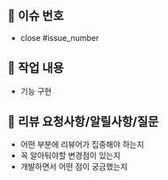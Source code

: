 ## 🚩 이슈 번호
- close #issue_number

## 📝 작업 내용
- 기능 구현

## 📣 리뷰 요청사항/알릴사항/질문
- 어떤 부분에 리뷰어가 집중해야 하는지
- 꼭 알아둬야할 변경점이 있는지
- 개발하면서 어떤 점이 궁금했는지